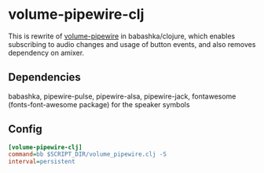 # volume-pipewire-clj

This is rewrite of [volume-pipewire](https://github.com/vivien/i3blocks-contrib/tree/master/volume-pipewire) in babashka/clojure, which enables subscribing to audio changes and usage of button events, and also removes dependency on amixer.

## Dependencies
babashka, pipewire-pulse, pipewire-alsa, pipewire-jack, fontawesome (fonts-font-awesome package) for the speaker symbols

## Config
```INI
[volume-pipewire-clj]
command=bb $SCRIPT_DIR/volume_pipewire.clj -S
interval=persistent
```
